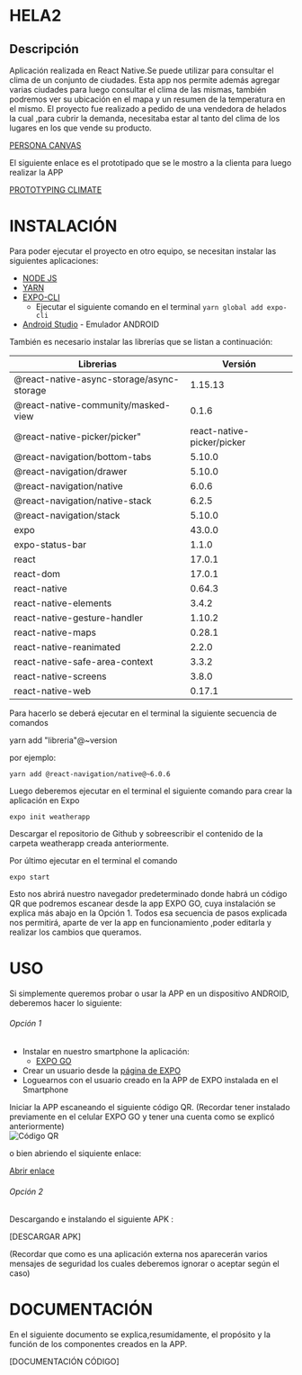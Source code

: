 # HELA2

## Descripción

Aplicación realizada en React Native.Se puede utilizar para consultar el clima de un conjunto de ciudades. Esta app nos permite además agregar varias ciudades para luego consultar el clima de las mismas, también podremos ver su ubicación en el mapa y un resumen de la temperatura en el mismo.
El proyecto fue realizado a pedido de una vendedora de helados la cual ,para cubrir la demanda, necesitaba estar al tanto del clima de los lugares en los que vende su producto.

[PERSONA CANVAS](https://drive.google.com/file/d/1QBJtl6rgolJCoW8UG_xfVqEensgCor79/view?usp=sharing)

El siguiente enlace es el prototipado que se le mostro a la clienta para luego realizar la APP

[PROTOTYPING CLIMATE](https://drive.google.com/file/d/1_uWMvVBEYprK4Ypll7d4X_6_V4HwTp08/view?usp=sharing)

# INSTALACIÓN

Para poder ejecutar el proyecto en otro equipo, se necesitan instalar las siguientes aplicaciones:

- [NODE JS](https://nodejs.org/es/)
- [YARN](https://classic.yarnpkg.com/lang/en/docs/install/#windows-stable)
- [EXPO-CLI](https://docs.expo.dev/workflow/expo-cli/)
  - Ejecutar el siguiente comando en el terminal `yarn global add expo-cli`
- [Android Studio](https://developer.android.com/studio) - Emulador ANDROID

También es necesario instalar las librerías que se listan a continuación:

| Librerias                                 | Versión                    |
| ----------------------------------------- | -------------------------- |
| @react-native-async-storage/async-storage | 1.15.13                    |
| @react-native-community/masked-view       | 0.1.6                      |
| @react-native-picker/picker"              | react-native-picker/picker |
| @react-navigation/bottom-tabs             | 5.10.0                     |
| @react-navigation/drawer                  | 5.10.0                     |
| @react-navigation/native                  | 6.0.6                      |
| @react-navigation/native-stack            | 6.2.5                      |
| @react-navigation/stack                   | 5.10.0                     |
| expo                                      | 43.0.0                     |
| expo-status-bar                           | 1.1.0                      |
| react                                     | 17.0.1                     |
| react-dom                                 | 17.0.1                     |
| react-native                              | 0.64.3                     |
| react-native-elements                     | 3.4.2                      |
| react-native-gesture-handler              | 1.10.2                     |
| react-native-maps                         | 0.28.1                     |
| react-native-reanimated                   | 2.2.0                      |
| react-native-safe-area-context            | 3.3.2                      |
| react-native-screens                      | 3.8.0                      |
| react-native-web                          | 0.17.1                     |

Para hacerlo se deberá ejecutar en el terminal la siguiente secuencia de comandos

yarn add "libreria"@~version

por ejemplo:

`yarn add @react-navigation/native@~6.0.6`

Luego deberemos ejecutar en el terminal el siguiente comando para crear la aplicación en Expo

`expo init weatherapp`

Descargar el repositorio de Github y sobreescribir el contenido de la carpeta weatherapp creada anteriormente.

Por último ejecutar en el terminal el comando

`expo start`

Esto nos abrirá nuestro navegador predeterminado donde habrá un código QR que podremos escanear desde la app EXPO GO, cuya instalación se explica más abajo en la Opción 1.
Todos esa secuencia de pasos explicada nos permitirá, aparte de ver la app en funcionamiento ,poder editarla y realizar los cambios que queramos.

# USO

Si simplemente queremos probar o usar la APP en un dispositivo ANDROID, deberemos hacer lo siguiente:

###### Opción 1

- Instalar en nuestro smartphone la aplicación:
  - [EXPO GO](https://play.google.com/store/apps/details?id=host.exp.exponent&hl=es_AR&gl=US)
- Crear un usuario desde la [página de EXPO](https://expo.dev/signup)
- Loguearnos con el usuario creado en la APP de EXPO instalada en el Smartphone

Iniciar la APP escaneando el siguiente código QR. (Recordar tener instalado previamente en el celular EXPO GO y tener una cuenta como se explicó anteriormente)
<br>
![Código QR](/../main/assets/images/QR.png)

o bien abriendo el siquiente enlace:

[Abrir enlace](exp://exp.host/@ggirolim/climate)

###### Opción 2

Descargando e instalando el siguiente APK :

[DESCARGAR APK]

(Recordar que como es una aplicación externa nos aparecerán varios mensajes de seguridad los cuales deberemos ignorar o aceptar según el caso)

# DOCUMENTACIÓN

En el siguiente documento se explica,resumidamente, el propósito y la función de los componentes creados en la APP.

[DOCUMENTACIÓN CÓDIGO]
